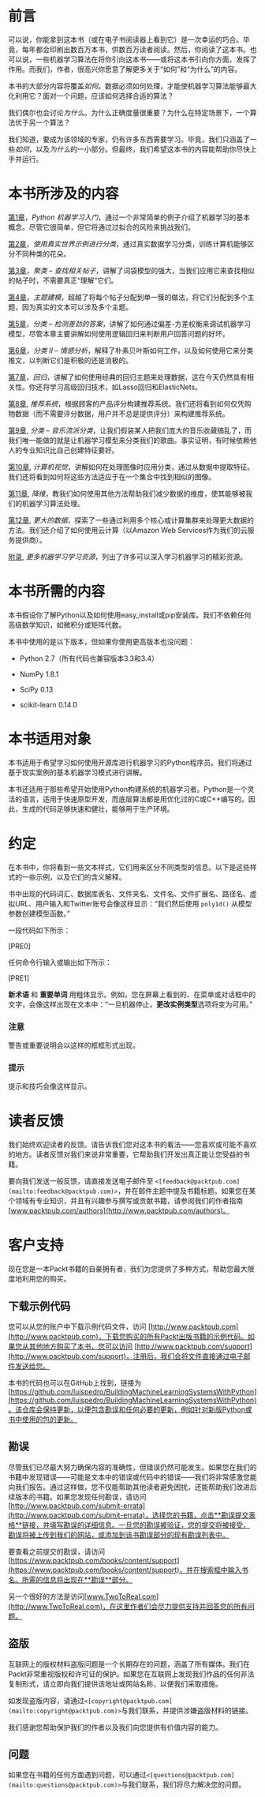 # 前言

可以说，你能拿到这本书（或在电子书阅读器上看到它）是一次幸运的巧合。毕竟，每年都会印刷出数百万本书，供数百万读者阅读。然后，你阅读了这本书。也可以说，一些机器学习算法在将你引向这本书——或将这本书引向你方面，发挥了作用。而我们，作者，很高兴你愿意了解更多关于“如何”和“为什么”的内容。

本书的大部分内容将覆盖*如何*。数据必须如何处理，才能使机器学习算法能够最大化利用它？面对一个问题，应该如何选择合适的算法？

我们偶尔也会讨论*为什么*。为什么正确度量很重要？为什么在特定场景下，一个算法优于另一个算法？

我们知道，要成为该领域的专家，仍有许多东西需要学习。毕竟，我们只涵盖了一些*如何*，以及*为什么*的一小部分。但最终，我们希望这本书的内容能帮助你尽快上手并运行。

# 本书所涉及的内容

[第1章](ch01.html "第1章. Python 机器学习入门")，*Python 机器学习入门*，通过一个非常简单的例子介绍了机器学习的基本概念。尽管它很简单，但它将通过过拟合的风险来挑战我们。

[第2章](ch02.html "第2章. 使用真实世界示例进行分类")，*使用真实世界示例进行分类*，通过真实数据学习分类，训练计算机能够区分不同种类的花朵。

[第3章](ch03.html "第3章. 聚类 – 查找相关帖子")，*聚类 – 查找相关帖子*，讲解了词袋模型的强大，当我们应用它来查找相似的帖子时，不需要真正“理解”它们。

[第4章](ch04.html "第4章. 主题建模")，*主题建模*，超越了将每个帖子分配到单一簇的做法，将它们分配到多个主题，因为真实的文本可以涉及多个主题。

[第5章](ch05.html "第5章. 分类 – 检测差劲的答案")，*分类 – 检测差劲的答案*，讲解了如何通过偏差-方差权衡来调试机器学习模型，尽管本章主要讲解如何使用逻辑回归来判断用户回答问题的好坏。

[第6章](ch06.html "第6章. 分类 II – 情感分析")，*分类 II – 情感分析*，解释了朴素贝叶斯如何工作，以及如何使用它来分类推文，以判断它们是积极的还是消极的。

[第7章](ch07.html "第7章. 回归")，*回归*，讲解了如何使用经典的回归主题来处理数据，这在今天仍然具有相关性。你还将学习高级回归技术，如Lasso回归和ElasticNets。

[第8章](ch08.html "第8章. 推荐系统"), *推荐系统*，根据顾客的产品评分构建推荐系统。我们还将看到如何仅凭购物数据（而不需要评分数据，用户并不总是提供评分）来构建推荐系统。

[第9章](ch09.html "第9章. 分类 – 音乐流派分类"), *分类 – 音乐流派分类*，让我们假装某人把我们庞大的音乐收藏搞乱了，而我们唯一能做的就是让机器学习模型来分类我们的歌曲。事实证明，有时候依赖他人的专业知识比自己创建特征要好。

[第10章](ch10.html "第10章. 计算机视觉"), *计算机视觉*，讲解如何在处理图像时应用分类，通过从数据中提取特征。我们还将看到如何将这些方法适应于在一个集合中找到相似的图像。

[第11章](ch11.html "第11章. 降维"), *降维*，教我们如何使用其他方法帮助我们减少数据的维度，使其能够被我们的机器学习算法处理。

[第12章](ch12.html "第12章. 更大的数据"), *更大的数据*，探索了一些通过利用多个核心或计算集群来处理更大数据的方法。我们还介绍了如何使用云计算（以Amazon Web Services作为我们的云服务提供商）。

[附录](apa.html "附录A. 更多机器学习学习资源"), *更多机器学习学习资源*，列出了许多可以深入学习机器学习的精彩资源。

# 本书所需的内容

本书假设你了解Python以及如何使用easy_install或pip安装库。我们不依赖任何高级数学知识，如微积分或矩阵代数。

本书中使用的是以下版本，但如果你使用更高版本也没问题：

+   Python 2.7（所有代码也兼容版本3.3和3.4）

+   NumPy 1.8.1

+   SciPy 0.13

+   scikit-learn 0.14.0

# 本书适用对象

本书适用于希望学习如何使用开源库进行机器学习的Python程序员。我们将通过基于现实案例的基本机器学习模式进行讲解。

本书还适用于那些希望开始使用Python构建系统的机器学习者。Python是一个灵活的语言，适用于快速原型开发，而底层算法都是用优化过的C或C++编写的。因此，生成的代码足够快速和健壮，能够用于生产环境。

# 约定

在本书中，你将看到一些文本样式，它们用来区分不同类型的信息。以下是这些样式的一些示例，以及它们的含义解释。

书中出现的代码词汇、数据库表名、文件夹名、文件名、文件扩展名、路径名、虚拟URL、用户输入和Twitter账号会像这样显示：“我们然后使用 `poly1d()` 从模型参数创建模型函数。”

一段代码如下所示：

[PRE0]

任何命令行输入或输出如下所示：

[PRE1]

**新术语** 和 **重要单词** 用粗体显示。例如，您在屏幕上看到的、在菜单或对话框中的文字，会像这样出现在文本中：“一旦机器停止，**更改实例类型**选项将变为可用。”

### 注意

警告或重要说明会以这样的框框形式出现。

### 提示

提示和技巧会像这样显示。

# 读者反馈

我们始终欢迎读者的反馈。请告诉我们您对这本书的看法——您喜欢或可能不喜欢的地方。读者反馈对我们来说非常重要，它帮助我们开发出真正能让您受益的书籍。

要向我们发送一般反馈，请直接发送电子邮件至 `<[feedback@packtpub.com](mailto:feedback@packtpub.com)>`，并在邮件主题中提及书籍标题。如果您在某个领域有专业知识，并且有兴趣参与撰写或贡献书籍，请参阅我们的作者指南 [www.packtpub.com/authors](http://www.packtpub.com/authors)。

# 客户支持

现在您是一本Packt书籍的自豪拥有者，我们为您提供了多种方式，帮助您最大限度地利用您的购买。

## 下载示例代码

您可以从您的账户中下载示例代码文件，访问 [http://www.packtpub.com](http://www.packtpub.com)，下载您购买的所有Packt出版书籍的示例代码。如果您从其他地方购买了本书，您可以访问 [http://www.packtpub.com/support](http://www.packtpub.com/support)，注册后，我们会将文件直接通过电子邮件发送给您。

本书的代码也可以在GitHub上找到，链接为 [https://github.com/luispedro/BuildingMachineLearningSystemsWithPython](https://github.com/luispedro/BuildingMachineLearningSystemsWithPython)。该仓库会保持更新，以便包含勘误和任何必要的更新，例如针对新版Python或书中使用的包的更新。

## 勘误

尽管我们已尽最大努力确保内容的准确性，但错误仍然可能发生。如果您在我们的书籍中发现错误——可能是文本中的错误或代码中的错误——我们将非常感激您能向我们报告。通过这样做，您不仅能帮助其他读者避免困扰，还能帮助我们改进后续版本的书籍。如果您发现任何勘误，请访问 [http://www.packtpub.com/submit-errata](http://www.packtpub.com/submit-errata)，选择您的书籍，点击**勘误提交表格**链接，并填写勘误的详细信息。一旦您的勘误被验证，您的提交将被接受，勘误将被上传到我们的网站，或添加到该书勘误部分的现有勘误列表中。

要查看之前提交的勘误，请访问[https://www.packtpub.com/books/content/support](https://www.packtpub.com/books/content/support)，并在搜索框中输入书名。所需的信息将出现在**勘误**部分。

另一个很好的方法是访问[www.TwoToReal.com](http://www.TwoToReal.com)，在这里作者们会尽力提供支持并回答您的所有问题。

## 盗版

互联网上的版权材料盗版问题是一个长期存在的问题，涵盖了所有媒体。我们在Packt非常重视版权和许可证的保护。如果您在互联网上发现我们作品的任何非法复制形式，请立即向我们提供该地址或网站名称，以便我们采取措施。

如发现盗版内容，请通过`<[copyright@packtpub.com](mailto:copyright@packtpub.com)>`与我们联系，并提供涉嫌盗版材料的链接。

我们感谢您帮助保护我们的作者以及我们向您提供有价值内容的能力。

## 问题

如果您在书籍的任何方面遇到问题，可以通过`<[questions@packtpub.com](mailto:questions@packtpub.com)>`与我们联系，我们将尽力解决您的问题。
